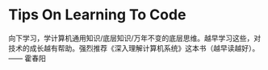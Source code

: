 # Tips On Learning To Code

向下学习，学计算机通用知识/底层知识/万年不变的底层思维。越早学习这些，对技术的成长越有帮助。强烈推荐《深入理解计算机系统》这本书（越早读越好）。—— 霍春阳